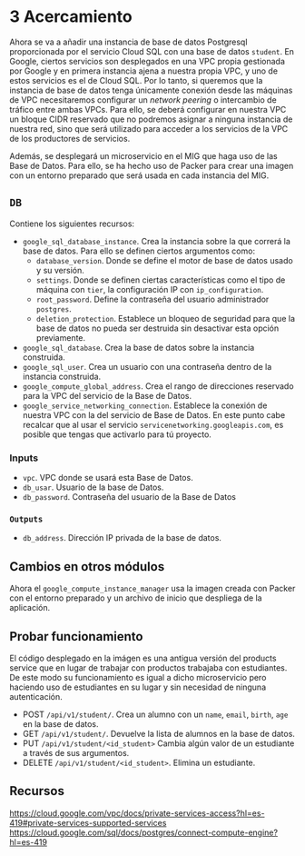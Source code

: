 # 3 Acercamiento
Ahora se va a añadir una instancia de base de datos Postgresql proporcionada por el servicio Cloud SQL con una base de datos `student`. En Google, ciertos servicios son desplegados en una VPC propia gestionada por Google y en primera instancia ajena a nuestra propia VPC, y uno de estos servicios es el de Cloud SQL. Por lo tanto, si queremos que la instancia de base de datos tenga únicamente conexión desde las máquinas de VPC necesitaremos configurar un *network peering* o intercambio de tráfico entre ambas VPCs. Para ello, se deberá configurar en nuestra VPC un bloque CIDR reservado que no podremos asignar a ninguna instancia de nuestra red, sino que será utilizado para acceder a los servicios de la VPC de los productores de servicios.

Además, se desplegará un microservicio en el MIG que haga uso de las Base de Datos. Para ello, se ha hecho uso de Packer para crear una imagen con un entorno preparado que será usada en cada instancia del MIG.

## `DB`
Contiene los siguientes recursos:
* `google_sql_database_instance`. Crea la instancia sobre la que correrá la base de datos. Para ello se definen ciertos argumentos como:
	* `database_version`. Donde se define el motor de base de datos usado y su versión.
	* `settings`. Donde se definen ciertas características como el tipo de máquina con `tier`, la configuración IP con `ip_configuration`.
	* `root_password`. Define la contraseña del usuario administrador `postgres`.
	* `deletion_protection`. Establece un bloqueo de seguridad para que la base de datos no pueda ser destruida sin desactivar esta opción previamente.
* `google_sql_database`. Crea la base de datos sobre la instancia construida.
* `google_sql_user`. Crea un usuario con una contraseña dentro de la instancia construida.
* `google_compute_global_address`. Crea el rango de direcciones reservado para la VPC del servicio de la Base de Datos.
* `google_service_networking_connection`. Establece la conexión de nuestra VPC con la del servicio de Base de Datos. En este punto cabe recalcar que al usar el servicio `servicenetworking.googleapis.com`, es posible que tengas que activarlo para tú proyecto.

### Inputs
* `vpc`. VPC donde se usará esta Base de Datos.
* `db_usar`. Usuario de la base de Datos.
* `db_password`. Contraseña del usuario de la Base de Datos

### `Outputs`
* `db_address`. Dirección IP privada de la base de datos.

## Cambios en otros módulos
Ahora el `google_compute_instance_manager` usa la imagen creada con Packer con el entorno preparado y un archivo de inicio que despliega de la aplicación.

## Probar funcionamiento
El código desplegado en la imágen es una antigua versión del products service que en lugar de trabajar con productos trabajaba con estudiantes. De este modo su funcionamiento es igual a dicho microservicio pero haciendo uso de estudiantes en su lugar y sin necesidad de ninguna autenticación.
* POST `/api/v1/student/`. Crea un alumno con un `name`, `email`, `birth`, `age` en la base de datos.
* GET `/api/v1/student/`. Devuelve la lista de alumnos en la base de datos.
* PUT `/api/v1/student/<id_student>` Cambia algún valor de un estudiante a través de sus argumentos.
* DELETE `/api/v1/student/<id_student>`. Elimina un estudiante.

## Recursos
https://cloud.google.com/vpc/docs/private-services-access?hl=es-419#private-services-supported-services
https://cloud.google.com/sql/docs/postgres/connect-compute-engine?hl=es-419

